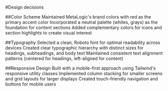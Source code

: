 #Design decisions

##Color Scheme
Maintained MetaLogic's brand colors with red as the primary accent color
Incorporated a neutral palette (whites, grays) as the foundation for content sections
Added complementary colors for icons and section highlights to create visual interest

##Typography
Selected a clean, Roboto font for optimal readability across devices
Created clear typographic hierarchy with distinct sizes for headings, subheadings, and body text
Maintained consistent text alignment patterns (centered for headings, left-aligned for content)

##Responsive Design
Built with a mobile-first approach using Tailwind's responsive utility classes
Implemented column stacking for smaller screens and grid layouts for larger displays
Created touch-friendly navigation and buttons for mobile users
